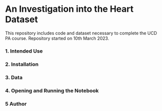 # An Investigation into the Heart Dataset
This repository includes code and dataset necessary to complete the UCD PA course. Repository started on 10th March 2023.
### 1. Intended Use
### 2. Installation
### 3. Data
### 4. Opening and Running the Notebook
### 5 Author
